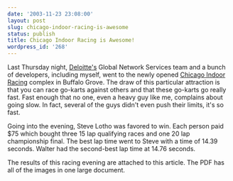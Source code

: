 ```yaml
---
date: '2003-11-23 23:08:00'
layout: post
slug: chicago-indoor-racing-is-awesome
status: publish
title: Chicago Indoor Racing is Awesome!
wordpress_id: '268'
---
```


Last Thursday night, [Deloitte's](http://www.deloitte.com) Global Network Services team and a bunch of developers, including myself, went to the newly opened [Chicago Indoor Racing](http://www.chicagoindoorracing.com/) complex in Buffalo Grove. The draw of this particular attraction is that you can race go-karts against others and that these go-karts go really fast. Fast enough that no one, even a heavy guy like me, complains about going slow. In fact, several of the guys didn't even push their limits, it's so fast.  

  

Going into the evening, Steve Lotho was favored to win. Each person paid $75 which bought three 15 lap qualifying races and one 20 lap championship final. The best lap time went to Steve with a time of 14.39 seconds. Walter had the second-best lap time at 14.76 seconds.  

  

The results of this racing evening are attached to this article. The PDF has all of the images in one large document.

